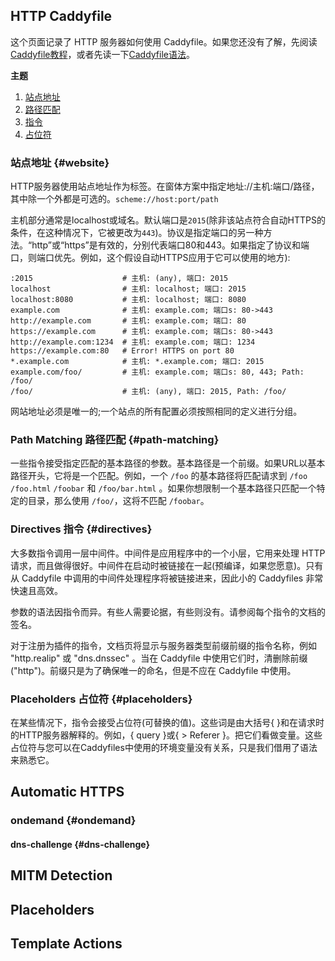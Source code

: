 ## HTTP Caddyfile

这个页面记录了 HTTP 服务器如何使用 Caddyfile。如果您还没有了解，先阅读[Caddyfile教程](/get-started/#caddyfile)，或者先读一下[Caddyfile语法](/get-started/#caddyfile-syntax)。


**主题**

1. [站点地址](#website)
2. [路径匹配](#path-matching)
3. [指令](#directives)
4. [占位符](#placeholders)

<a name="website"></a>
### 站点地址 {#website}

HTTP服务器使用站点地址作为标签。在窗体方案中指定地址://主机:端口/路径，其中除一个外都是可选的。`scheme://host:port/path`

主机部分通常是localhost或域名。默认端口是`2015`(除非该站点符合自动HTTPS的条件，在这种情况下，它被更改为`443`)。协议是指定端口的另一种方法。“http”或“https”是有效的，分别代表端口80和443。如果指定了协议和端口，则端口优先。例如，这个假设自动HTTPS应用于它可以使用的地方):

```
:2015                    # 主机: (any), 端口: 2015
localhost                # 主机: localhost; 端口: 2015
localhost:8080           # 主机: localhost; 端口: 8080
example.com              # 主机: example.com; 端口s: 80->443
http://example.com       # 主机: example.com; 端口: 80
https://example.com      # 主机: example.com; 端口s: 80->443
http://example.com:1234  # 主机: example.com; 端口: 1234
https://example.com:80   # Error! HTTPS on port 80
*.example.com            # 主机: *.example.com; 端口: 2015
example.com/foo/         # 主机: example.com; 端口s: 80, 443; Path: /foo/
/foo/                    # 主机: (any), 端口: 2015, Path: /foo/
```

网站地址必须是唯一的;一个站点的所有配置必须按照相同的定义进行分组。

<a name="path-matching"></a>
### Path Matching 路径匹配 {#path-matching}

一些指令接受指定匹配的基本路径的参数。基本路径是一个前缀。如果URL以基本路径开头，它将是一个匹配。例如，一个 `/foo` 的基本路径将匹配请求到 `/foo`  `/foo.html` `/foobar` 和 `/foo/bar.html` 。如果你想限制一个基本路径只匹配一个特定的目录，那么使用 `/foo/`，这将不匹配 `/foobar`。

<a name="directives"></a>
### Directives 指令 {#directives}

大多数指令调用一层中间件。中间件是应用程序中的一个小层，它用来处理 HTTP 请求，而且做得很好。中间件在启动时被链接在一起(预编译，如果您愿意)。只有从 Caddyfile 中调用的中间件处理程序将被链接进来，因此小的 Caddyfiles 非常快速且高效。

参数的语法因指令而异。有些人需要论据，有些则没有。请参阅每个指令的文档的签名。

对于注册为插件的指令，文档页将显示与服务器类型前缀前缀的指令名称，例如 "http.realip" 或 "dns.dnssec" 。当在 Caddyfile 中使用它们时，清删除前缀("http")。前缀只是为了确保唯一的命名，但是不应在 Caddyfile 中使用。

<a name="placeholders"></a>
### Placeholders 占位符 {#placeholders}
在某些情况下，指令会接受占位符(可替换的值)。这些词是由大括号{ }和在请求时的HTTP服务器解释的。例如，{ query }或{ > Referer }。把它们看做变量。这些占位符与您可以在Caddyfiles中使用的环境变量没有关系，只是我们借用了语法来熟悉它。




## Automatic HTTPS



<a name="on-demand"></a>
### ondemand {#ondemand}

<a name="dns-challenge"></a>
#### dns-challenge {#dns-challenge}

## MITM Detection

## Placeholders

## Template Actions
